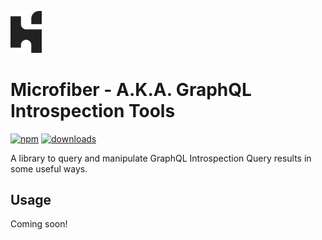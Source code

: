<a href="https://www.useanvil.com"><img src="/static/anvil.png" width="50"></a>

# Microfiber - A.K.A. GraphQL Introspection Tools

[![npm][npm]][npm-url]
[![downloads][npm-downloads]][npm-url]


A library to query and manipulate GraphQL Introspection Query results in some useful ways.

## Usage

Coming soon!

[npm]: https://badge.fury.io/js/microfiber.svg
[npm-downloads]: https://img.shields.io/npm/dw/microfiber
[npm-url]: https://www.npmjs.com/package/microfiber